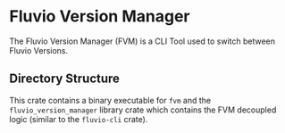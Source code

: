 # Fluvio Version Manager

The Fluvio Version Manager (FVM) is a CLI Tool used to switch between Fluvio
Versions.

## Directory Structure

This crate contains a binary executable for `fvm` and the `fluvio_version_manager`
library crate which contains the FVM decoupled logic (similar to the
`fluvio-cli` crate).
